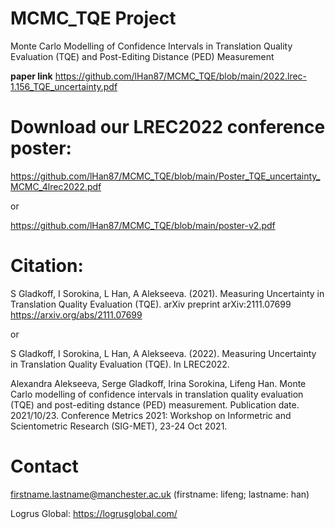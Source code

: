 # MCMC_TQE Project

Monte Carlo Modelling of Confidence Intervals in Translation Quality Evaluation (TQE) and Post-Editing Distance (PED) Measurement

**paper link** https://github.com/lHan87/MCMC_TQE/blob/main/2022.lrec-1.156_TQE_uncertainty.pdf

# Download our LREC2022 conference poster:

https://github.com/lHan87/MCMC_TQE/blob/main/Poster_TQE_uncertainty_MCMC_4lrec2022.pdf

or 

https://github.com/lHan87/MCMC_TQE/blob/main/poster-v2.pdf

# Citation:

S Gladkoff, I Sorokina, L Han, A Alekseeva. (2021). Measuring Uncertainty in Translation Quality Evaluation (TQE). arXiv preprint arXiv:2111.07699 https://arxiv.org/abs/2111.07699 

or 

S Gladkoff, I Sorokina, L Han, A Alekseeva. (2022). Measuring Uncertainty in Translation Quality Evaluation (TQE). In LREC2022.

Alexandra Alekseeva, Serge Gladkoff, Irina Sorokina, Lifeng Han. Monte Carlo modelling of confidence intervals in translation quality evaluation (TQE) and post-editing dstance (PED) measurement. Publication date. 2021/10/23. Conference Metrics 2021: Workshop on Informetric and Scientometric Research (SIG-MET), 23-24 Oct 2021.


# Contact 

firstname.lastname@manchester.ac.uk (firstname: lifeng; lastname: han)

Logrus Global: https://logrusglobal.com/
